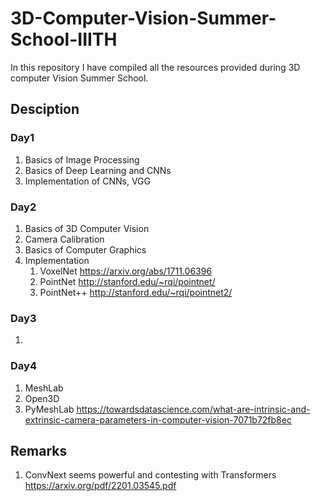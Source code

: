 # 3D-Computer-Vision-Summer-School-IIITH
In this repository I have compiled all the resources provided during 3D computer Vision Summer School.

## Desciption
### Day1
1. Basics of Image Processing 
2. Basics of Deep Learning and CNNs
3. Implementation of CNNs, VGG



### Day2
1. Basics of 3D Computer Vision
2. Camera Calibration
3. Basics of Computer Graphics
4. Implementation 
    1. VoxelNet https://arxiv.org/abs/1711.06396
    2. PointNet  http://stanford.edu/~rqi/pointnet/ 
    3. PointNet++ http://stanford.edu/~rqi/pointnet2/ 

### Day3
1. 

### Day4
1. MeshLab
2. Open3D
3. PyMeshLab
https://towardsdatascience.com/what-are-intrinsic-and-extrinsic-camera-parameters-in-computer-vision-7071b72fb8ec


## Remarks
1. ConvNext seems powerful and contesting with Transformers 
https://arxiv.org/pdf/2201.03545.pdf 